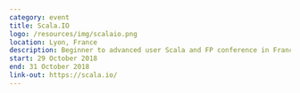 ```yaml
---
category: event
title: Scala.IO
logo: /resources/img/scalaio.png
location: Lyon, France
description: Beginner to advanced user Scala and FP conference in France
start: 29 October 2018
end: 31 October 2018
link-out: https://scala.io/
---
```

